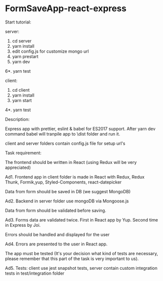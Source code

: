# FormSaveApp-react-express

Start tutorial:

server:
1. cd server
2. yarn install
3. edit config.js for customize mongo url
4. yarn prestart
5. yarn dev

6*. yarn test

client:
1. cd client
2. yarn install
3. yarn start

4*. yarn test

Description:

Express app with prettier, eslint & babel for ES2017 support. 
After yarn dev command babel will tranpile app to \dist folder and run it. 

client and server folders contain config.js file for setup url's

Task requirement:

The frontend should be written in React (using Redux will be very appreciated)

Ad1. Frontend app in client folder is made in React with Redux, Redux Thunk, Formik,yup, Styled-Components, react-datepicker

Data from form should be saved in DB (we suggest MongoDB)

Ad2. Backend in server folder use mongoDB via Mongoose.js

Data from form should be validated before saving.

Ad3. Forms data are validated twice. First in React app by Yup. Second time in Express by Joi. 

Errors should be handled and displayed for the user

Ad4. Errors are presented to the user in React app.

The app must be tested (It's your decision what kind of tests are necessary, please remember that this part of the task is very important to us).

Ad5. Tests: client use jest snapshot tests, server contain custom integration tests in test/integration folder
